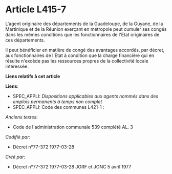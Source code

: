 # Article L415-7

L'agent originaire des départements de la Guadeloupe, de la Guyane, de la Martinique et de la Réunion exerçant en métropole
peut cumuler ses congés dans les mêmes conditions que les fonctionnaires de l'Etat originaires de ces départements.

Il peut bénéficier en matière de congé des avantages accordés, par décret, aux fonctionnaires de l'Etat à condition que la
charge financière qui en résulte n'excède pas les ressources propres de la collectivité locale intéressée.

**Liens relatifs à cet article**

**Liens**:

  - SPEC_APPLI: *Dispositions applicables aux agents nommés dans des emplois permanents à temps non complet*
  - SPEC_APPLI: Code des communes L421-1 :

_Anciens textes_:

  - Code de l'administration communale 539 complété AL. 3

_Codifié par_:

  - Décret n°77-372 1977-03-28

_Créé par_:

  - Décret n°77-372 1977-03-28 JORF et JONC 5 avril 1977
